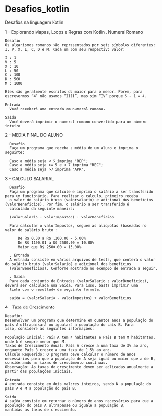 # Desafios_kotlin
Desafios na linguagem Kotlin

1 - Explorando Mapas, Loops e Regras com Kotlin
  . Numeral Romano

    Desafio
    Os algarismos romanos são representados por sete símbolos diferentes: I, V, X, L, C, D e M. Cada um com seu respectivo valor: 
    
    I : 1 
    V : 5 
    X : 10 
    L : 50 
    C : 100 
    D : 500 
    M : 1000 
    
    Eles são geralmente escritos do maior para o menor. Porém, para escrevermos “4” não usamos “IIII”, mas sim “IV” porque 5 - 1 = 4.
    
    Entrada
      Você receberá uma entrada em numeral romano.
    
    Saída
      Você deverá imprimir o numeral romano convertido para um número inteiro. 
    

2 - MEDIA FINAL DO ALUNO

      Desafio
      Faça um programa que receba a média de um aluno e imprima o seguinte:
      
      Caso a média seja < 5 imprima "REP";
      Caso a média seja >= 5 e < 7 imprima "REC";
      Caso a média seja >7 imprima "APR".

3 - CALCULO SALARIAL 

      Desafio
      Faça um programa que calcule e imprima o salário a ser transferido para um funcionário. Para realizar o calculo, primeiro receba 
      o valor do salário bruto (valorSalario) e adicional dos benefícios (valorBeneficios). Por fim, o salário a ser transferido é 
      calculado da seguinte maneira: 
      
      (valorSalario - valorImpostos) + valorBeneficios
      
      Para calcular o valorImpostos, seguem as aliquotas (baseadas no valor do salário bruto):
      
          De R$ 0.00 a R$ 1100.00 = 5.00%
          De R$ 1100.01 a R$ 2500.00 = 10.00%
          Maior que R$ 2500.00 = 15.00%
      
      . Entrada
      A entrada consiste em vários arquivos de teste, que conterá o valor do salário bruto (valorSalario) e adicional dos benefícios 
      (valorBeneficios). Conforme mostrado no exemplo de entrada a seguir.
      
      . Saída
      Para cada conjunto de Entradas (valorSalario e valorBeneficios), deverá ser calculada uma Saída. Para isso, basta imprimir uma 
      linha com o resultado da seguinte fórmula:
      
      saida = (valorSalario - valorImpostos) + valorBeneficios

4 - Taxa de Crescimento

    Desafio:
    Desenvolver um programa que determine em quantos anos a população do país A ultrapassará ou igualará a população do país B. Para       isso, considere as seguintes informações:
    
    População Inicial: País A tem N habitantes e País B tem M habitantes, onde N é sempre menor que M.
    Taxas de Crescimento Anual: País A cresce a uma taxa de 3% ao ano, enquanto País B cresce a uma taxa de 1.5% ao ano.
    Cálculo Requerido: O programa deve calcular o número de anos necessários para que a população de A seja igual ou maior que a de B,     considerando as taxas de crescimento contínuas.
    Observação: As taxas de crescimento devem ser aplicadas anualmente a partir das populações iniciais.
    
    Entrada
    A entrada consiste em dois valores inteiros, sendo N a população do país A e M a população do país B.
    
    Saída
    A saída consiste em retornar o número de anos necessários para que a população do país A ultrapasse ou iguale a população B,           mantidas as taxas de crescimento. 
